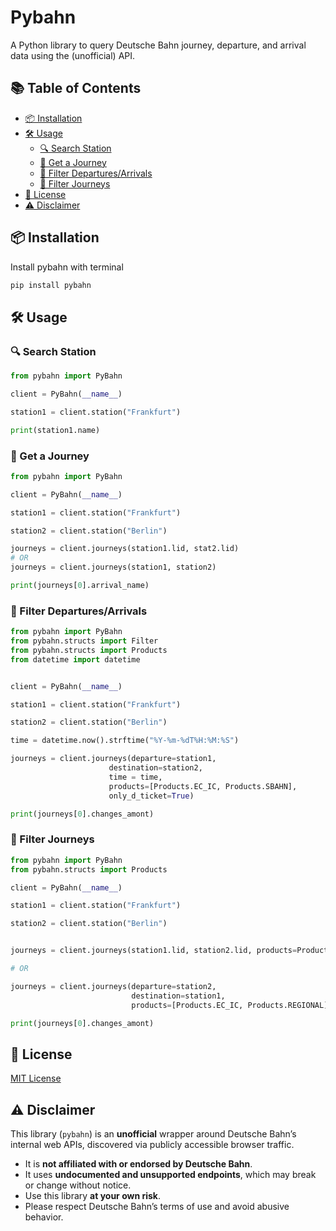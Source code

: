 
# Pybahn

A Python library to query Deutsche Bahn journey, departure, and arrival data using the (unofficial) API.

## 📚 Table of Contents

- [📦 Installation](#installation)
- [🛠️ Usage](#-usage)
  - [🔍 Search Station](#-search-station)
  - [🚆 Get a Journey](#-get-a-journey)
  - [🎯 Filter Departures/Arrivals](#-filter-departuresarrivals)
  - [🎯 Filter Journeys](#-filter-journeys)
- [📄 License](#-license)
- [⚠️ Disclaimer](#disclaimer)

## 📦 Installation

Install pybahn with terminal

```bash
pip install pybahn
```
    
## 🛠️ Usage


### 🔍 Search Station

```python
from pybahn import PyBahn

client = PyBahn(__name__)

station1 = client.station("Frankfurt")

print(station1.name)
```

### 🚆 Get a Journey

``` python
from pybahn import PyBahn

client = PyBahn(__name__)

station1 = client.station("Frankfurt")

station2 = client.station("Berlin")

journeys = client.journeys(station1.lid, stat2.lid)
# OR
journeys = client.journeys(station1, station2)

print(journeys[0].arrival_name)
```


### 🎯 Filter Departures/Arrivals

```python
from pybahn import PyBahn
from pybahn.structs import Filter
from pybahn.structs import Products
from datetime import datetime


client = PyBahn(__name__)

station1 = client.station("Frankfurt")

station2 = client.station("Berlin")

time = datetime.now().strftime("%Y-%m-%dT%H:%M:%S")

journeys = client.journeys(departure=station1, 
                      destination=station2, 
                      time = time,
                      products=[Products.EC_IC, Products.SBAHN],
                      only_d_ticket=True)

print(journeys[0].changes_amont)

```


### 🎯 Filter Journeys

```python
from pybahn import PyBahn
from pybahn.structs import Products

client = PyBahn(__name__)

station1 = client.station("Frankfurt")

station2 = client.station("Berlin")


journeys = client.journeys(station1.lid, station2.lid, products=Products.REGIONALS)

# OR

journeys = client.journeys(departure=station2, 
                           destination=station1, 
                           products=[Products.EC_IC, Products.REGIONAL])

print(journeys[0].changes_amont)
```
## 📄 License

[MIT License](https://choosealicense.com/licenses/mit/)

## ⚠️ Disclaimer

This library (`pybahn`) is an **unofficial** wrapper around Deutsche Bahn’s internal web APIs, discovered via publicly accessible browser traffic.

- It is **not affiliated with or endorsed by Deutsche Bahn**.
- It uses **undocumented and unsupported endpoints**, which may break or change without notice.
- Use this library **at your own risk**.
- Please respect Deutsche Bahn’s terms of use and avoid abusive behavior.